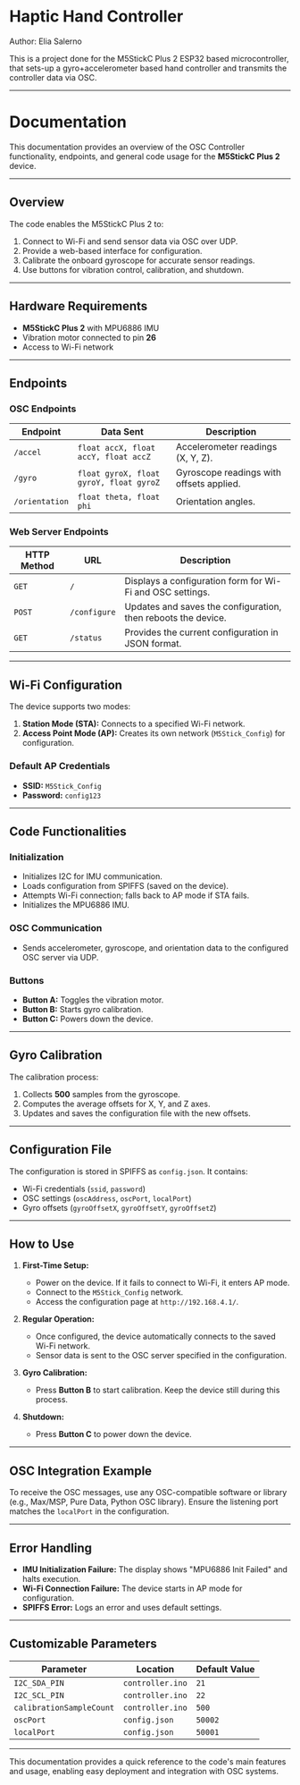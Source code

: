 # Haptic Hand Controller

Author: Elia Salerno

This is a project done for the M5StickC Plus 2 ESP32 based microcontroller, that sets-up a gyro+accelerometer based hand controller and transmits the controller data via OSC.

---

# Documentation

This documentation provides an overview of the OSC Controller functionality, endpoints, and general code usage for the **M5StickC Plus 2** device.

---

## **Overview**

The code enables the M5StickC Plus 2 to:
1. Connect to Wi-Fi and send sensor data via OSC over UDP.
2. Provide a web-based interface for configuration.
3. Calibrate the onboard gyroscope for accurate sensor readings.
4. Use buttons for vibration control, calibration, and shutdown.

---

## **Hardware Requirements**

- **M5StickC Plus 2** with MPU6886 IMU
- Vibration motor connected to pin **26**
- Access to Wi-Fi network

---

## **Endpoints**

### **OSC Endpoints**

| Endpoint         | Data Sent                            | Description                     |
|------------------|--------------------------------------|---------------------------------|
| `/accel`         | `float accX, float accY, float accZ` | Accelerometer readings (X, Y, Z). |
| `/gyro`          | `float gyroX, float gyroY, float gyroZ` | Gyroscope readings with offsets applied. |
| `/orientation`   | `float theta, float phi`             | Orientation angles. |

### **Web Server Endpoints**

| HTTP Method | URL         | Description                                                   |
|-------------|-------------|---------------------------------------------------------------|
| `GET`       | `/`         | Displays a configuration form for Wi-Fi and OSC settings.     |
| `POST`      | `/configure`| Updates and saves the configuration, then reboots the device. |
| `GET`       | `/status`   | Provides the current configuration in JSON format.            |

---

## **Wi-Fi Configuration**

The device supports two modes:
1. **Station Mode (STA):** Connects to a specified Wi-Fi network.
2. **Access Point Mode (AP):** Creates its own network (`M5Stick_Config`) for configuration.

### Default AP Credentials
- **SSID:** `M5Stick_Config`
- **Password:** `config123`

---

## **Code Functionalities**

### **Initialization**
- Initializes I2C for IMU communication.
- Loads configuration from SPIFFS (saved on the device).
- Attempts Wi-Fi connection; falls back to AP mode if STA fails.
- Initializes the MPU6886 IMU.

### **OSC Communication**
- Sends accelerometer, gyroscope, and orientation data to the configured OSC server via UDP.

### **Buttons**
- **Button A:** Toggles the vibration motor.
- **Button B:** Starts gyro calibration.
- **Button C:** Powers down the device.

---

## **Gyro Calibration**

The calibration process:
1. Collects **500** samples from the gyroscope.
2. Computes the average offsets for X, Y, and Z axes.
3. Updates and saves the configuration file with the new offsets.

---

## **Configuration File**

The configuration is stored in SPIFFS as `config.json`. It contains:
- Wi-Fi credentials (`ssid`, `password`)
- OSC settings (`oscAddress`, `oscPort`, `localPort`)
- Gyro offsets (`gyroOffsetX`, `gyroOffsetY`, `gyroOffsetZ`)

---

## **How to Use**

1. **First-Time Setup:**
   - Power on the device. If it fails to connect to Wi-Fi, it enters AP mode.
   - Connect to the `M5Stick_Config` network.
   - Access the configuration page at `http://192.168.4.1/`.

2. **Regular Operation:**
   - Once configured, the device automatically connects to the saved Wi-Fi network.
   - Sensor data is sent to the OSC server specified in the configuration.

3. **Gyro Calibration:**
   - Press **Button B** to start calibration. Keep the device still during this process.

4. **Shutdown:**
   - Press **Button C** to power down the device.

---

## **OSC Integration Example**

To receive the OSC messages, use any OSC-compatible software or library (e.g., Max/MSP, Pure Data, Python OSC library). Ensure the listening port matches the `localPort` in the configuration.

---

## **Error Handling**

- **IMU Initialization Failure:** The display shows "MPU6886 Init Failed" and halts execution.
- **Wi-Fi Connection Failure:** The device starts in AP mode for configuration.
- **SPIFFS Error:** Logs an error and uses default settings.

---

## **Customizable Parameters**

| Parameter             | Location       | Default Value                  |
|-----------------------|----------------|--------------------------------|
| `I2C_SDA_PIN`         | `controller.ino` | `21`                           |
| `I2C_SCL_PIN`         | `controller.ino` | `22`                           |
| `calibrationSampleCount` | `controller.ino` | `500`                           |
| `oscPort`             | `config.json`  | `50002`                        |
| `localPort`           | `config.json`  | `50001`                        |

--- 

This documentation provides a quick reference to the code's main features and usage, enabling easy deployment and integration with OSC systems.
